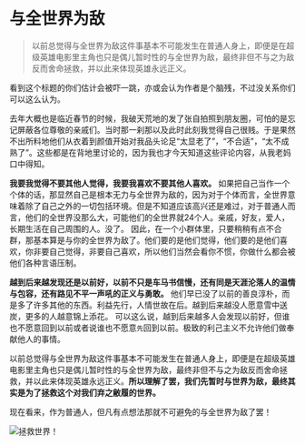 # 与全世界为敌
> 以前总觉得与全世界为敌这件事基本不可能发生在普通人身上，即便是在超级英雄电影里主角也只是偶儿暂时性的与全世界为敌，最终非但不与之为敌反而舍命拯救，并以此来体现英雄永远正义。


看到这个标题的你们估计会被吓一跳，亦或会认为作者是个脑残，不过没关系你们可以这么认为。


去年大概也是临近春节的时候，我破天荒地的发了张自拍照到朋友圈，可怕的是忘记屏蔽各位尊敬的亲戚们。当时那一刹那以及此时此刻我觉得自己很贱。于是果然不出所料地他们从衣着到颜值开始对我品头论足“太显老了”，“不合适”，“太不成熟了”。这些都是在背地里讨论的，因为我也才今天知道这些评论内容，从我老妈口中得知。


**我要我觉得不要其他人觉得，我要我喜欢不要其他人喜欢。**
如果把自己当作一个个体的话，那显然自己是根本无力与全世界为敌的，因为对于个体而言，全世界意味着除了自己之外的一切包括环境。但是不知道应该高兴还是难过，对于普通人而言，他们的全世界没那么大，可能他们的全世界就24个人。亲戚，好友，爱人，长期生活在自己周围的人。没了。
因此，在一个小群体里，只要稍稍有点不合群，那基本算是与你的全世界为敌了。他们要的是他们觉得，他们要的是他们喜欢，你非要自己觉得，非要自己喜欢，所以他们当然会看你不惯，你做什么都会被他们各种言语压制。

**越到后来越发现还是以前好，以前不只是车马书信慢，还有同是天涯沦落人的温情与包容，还有路见不平一声吼的正义与勇敢。**
他们早已没了以前的善良淳朴，而是多了许多其他的东西。利益先行，人情世故在后。越到后来越没人愿意雪中送炭，更多的人越意锦上添花。
可以这么说，越到后来越多人会发现以前好，但谁也不愿意回到以前或者说谁也不愿意`先`回到以前。极致的利己主义不允许他们做奉献他人的事情。

以前总觉得与全世界为敌这件事基本不可能发生在普通人身上，即便是在超级英雄电影里主角也只是偶儿暂时性的与全世界为敌，最终非但不与之为敌反而舍命拯救，并以此来体现英雄永远正义。**所以理解了罢，我们先暂时与世界为敌，最终其实是为了拯救这个对我们弃之敝履的世界。**

现在看来，作为普通人，但凡有点想法那就不可避免的与全世界为敌了罢！

![拯救世界！](https://cdn.jsdelivr.net/gh/ajaj6/imagesCloud/images_for_myArticle/8121e742d8f75fdeb615e0c4ad983961.jpeg)



